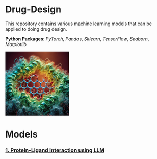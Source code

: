 # Drug-Design

This repository contains various machine learning models that can be applied to doing drug design.

**Python Packages**: *PyTorch*, *Pandas*, *Sklearn*, *TensorFlow*, *Seaborn*, *Matplotlib*

<img src="img1.jpeg" alt="image1" width="200"/>


# Models

### [1. Protein-Ligand Interaction using LLM](https://github.com/bzkarimi/ML-Projects/tree/main/water-quality)

